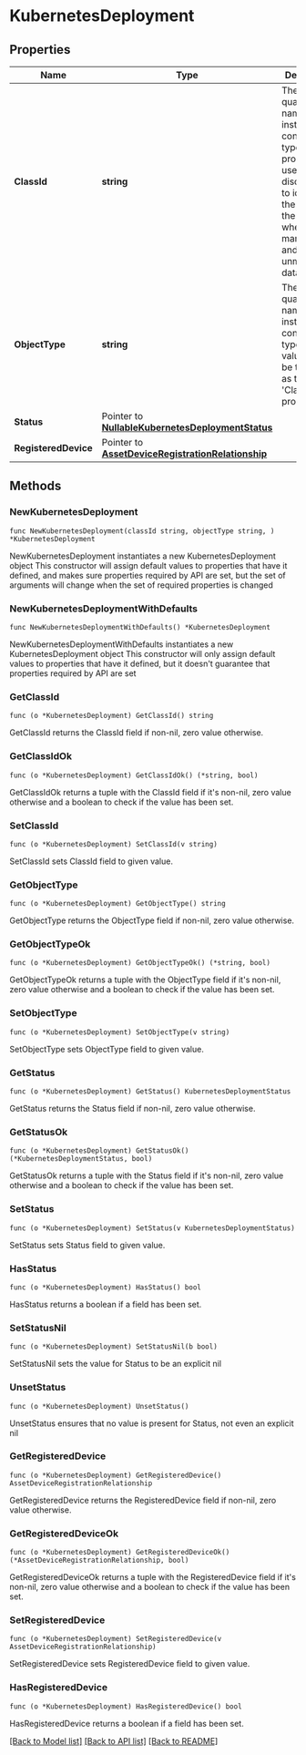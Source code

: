 # KubernetesDeployment

## Properties

Name | Type | Description | Notes
------------ | ------------- | ------------- | -------------
**ClassId** | **string** | The fully-qualified name of the instantiated, concrete type. This property is used as a discriminator to identify the type of the payload when marshaling and unmarshaling data. | [default to "kubernetes.Deployment"]
**ObjectType** | **string** | The fully-qualified name of the instantiated, concrete type. The value should be the same as the &#39;ClassId&#39; property. | [default to "kubernetes.Deployment"]
**Status** | Pointer to [**NullableKubernetesDeploymentStatus**](kubernetes.DeploymentStatus.md) |  | [optional] 
**RegisteredDevice** | Pointer to [**AssetDeviceRegistrationRelationship**](asset.DeviceRegistration.Relationship.md) |  | [optional] 

## Methods

### NewKubernetesDeployment

`func NewKubernetesDeployment(classId string, objectType string, ) *KubernetesDeployment`

NewKubernetesDeployment instantiates a new KubernetesDeployment object
This constructor will assign default values to properties that have it defined,
and makes sure properties required by API are set, but the set of arguments
will change when the set of required properties is changed

### NewKubernetesDeploymentWithDefaults

`func NewKubernetesDeploymentWithDefaults() *KubernetesDeployment`

NewKubernetesDeploymentWithDefaults instantiates a new KubernetesDeployment object
This constructor will only assign default values to properties that have it defined,
but it doesn't guarantee that properties required by API are set

### GetClassId

`func (o *KubernetesDeployment) GetClassId() string`

GetClassId returns the ClassId field if non-nil, zero value otherwise.

### GetClassIdOk

`func (o *KubernetesDeployment) GetClassIdOk() (*string, bool)`

GetClassIdOk returns a tuple with the ClassId field if it's non-nil, zero value otherwise
and a boolean to check if the value has been set.

### SetClassId

`func (o *KubernetesDeployment) SetClassId(v string)`

SetClassId sets ClassId field to given value.


### GetObjectType

`func (o *KubernetesDeployment) GetObjectType() string`

GetObjectType returns the ObjectType field if non-nil, zero value otherwise.

### GetObjectTypeOk

`func (o *KubernetesDeployment) GetObjectTypeOk() (*string, bool)`

GetObjectTypeOk returns a tuple with the ObjectType field if it's non-nil, zero value otherwise
and a boolean to check if the value has been set.

### SetObjectType

`func (o *KubernetesDeployment) SetObjectType(v string)`

SetObjectType sets ObjectType field to given value.


### GetStatus

`func (o *KubernetesDeployment) GetStatus() KubernetesDeploymentStatus`

GetStatus returns the Status field if non-nil, zero value otherwise.

### GetStatusOk

`func (o *KubernetesDeployment) GetStatusOk() (*KubernetesDeploymentStatus, bool)`

GetStatusOk returns a tuple with the Status field if it's non-nil, zero value otherwise
and a boolean to check if the value has been set.

### SetStatus

`func (o *KubernetesDeployment) SetStatus(v KubernetesDeploymentStatus)`

SetStatus sets Status field to given value.

### HasStatus

`func (o *KubernetesDeployment) HasStatus() bool`

HasStatus returns a boolean if a field has been set.

### SetStatusNil

`func (o *KubernetesDeployment) SetStatusNil(b bool)`

 SetStatusNil sets the value for Status to be an explicit nil

### UnsetStatus
`func (o *KubernetesDeployment) UnsetStatus()`

UnsetStatus ensures that no value is present for Status, not even an explicit nil
### GetRegisteredDevice

`func (o *KubernetesDeployment) GetRegisteredDevice() AssetDeviceRegistrationRelationship`

GetRegisteredDevice returns the RegisteredDevice field if non-nil, zero value otherwise.

### GetRegisteredDeviceOk

`func (o *KubernetesDeployment) GetRegisteredDeviceOk() (*AssetDeviceRegistrationRelationship, bool)`

GetRegisteredDeviceOk returns a tuple with the RegisteredDevice field if it's non-nil, zero value otherwise
and a boolean to check if the value has been set.

### SetRegisteredDevice

`func (o *KubernetesDeployment) SetRegisteredDevice(v AssetDeviceRegistrationRelationship)`

SetRegisteredDevice sets RegisteredDevice field to given value.

### HasRegisteredDevice

`func (o *KubernetesDeployment) HasRegisteredDevice() bool`

HasRegisteredDevice returns a boolean if a field has been set.


[[Back to Model list]](../README.md#documentation-for-models) [[Back to API list]](../README.md#documentation-for-api-endpoints) [[Back to README]](../README.md)


